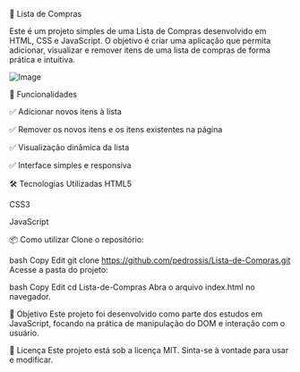 🛒 Lista de Compras

Este é um projeto simples de uma Lista de Compras desenvolvido em HTML, CSS e JavaScript. O objetivo é criar uma aplicação que permita adicionar, visualizar e remover itens de uma lista de compras de forma prática e intuitiva.

![Image](https://github.com/user-attachments/assets/b8b0022e-eb5f-4ec7-a6cf-b86aef346509)

🚀 Funcionalidades

✅ Adicionar novos itens à lista

✅ Remover os novos itens e os itens existentes na página

✅ Visualização dinâmica da lista

✅ Interface simples e responsiva

🛠️ Tecnologias Utilizadas
HTML5

CSS3

JavaScript

📦 Como utilizar
Clone o repositório:

bash
Copy
Edit
git clone https://github.com/pedrossis/Lista-de-Compras.git
Acesse a pasta do projeto:

bash
Copy
Edit
cd Lista-de-Compras
Abra o arquivo index.html no navegador.

🎯 Objetivo
Este projeto foi desenvolvido como parte dos estudos em JavaScript, focando na prática de manipulação do DOM e interação com o usuário.

📄 Licença
Este projeto está sob a licença MIT. Sinta-se à vontade para usar e modificar.
